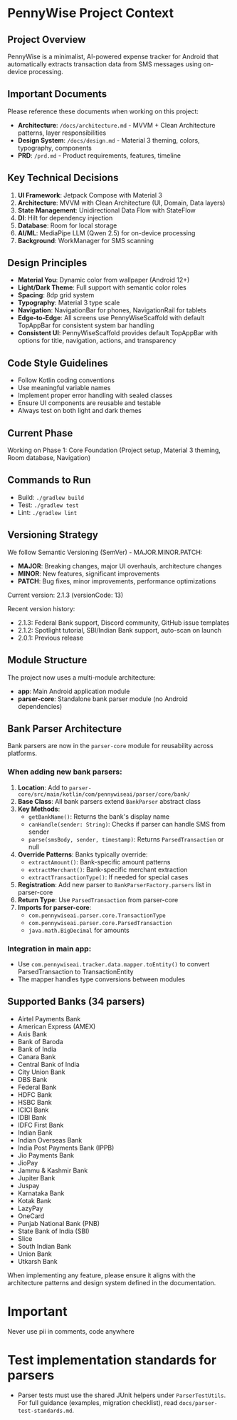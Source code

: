 # PennyWise Project Context

## Project Overview
PennyWise is a minimalist, AI-powered expense tracker for Android that automatically extracts transaction data from SMS messages using on-device processing.

## Important Documents
Please reference these documents when working on this project:
- **Architecture**: `/docs/architecture.md` - MVVM + Clean Architecture patterns, layer responsibilities
- **Design System**: `/docs/design.md` - Material 3 theming, colors, typography, components
- **PRD**: `/prd.md` - Product requirements, features, timeline

## Key Technical Decisions
1. **UI Framework**: Jetpack Compose with Material 3
2. **Architecture**: MVVM with Clean Architecture (UI, Domain, Data layers)
3. **State Management**: Unidirectional Data Flow with StateFlow
4. **DI**: Hilt for dependency injection
5. **Database**: Room for local storage
6. **AI/ML**: MediaPipe LLM (Qwen 2.5) for on-device processing
7. **Background**: WorkManager for SMS scanning

## Design Principles
- **Material You**: Dynamic color from wallpaper (Android 12+)
- **Light/Dark Theme**: Full support with semantic color roles
- **Spacing**: 8dp grid system
- **Typography**: Material 3 type scale
- **Navigation**: NavigationBar for phones, NavigationRail for tablets
- **Edge-to-Edge**: All screens use PennyWiseScaffold with default TopAppBar for consistent system bar handling
- **Consistent UI**: PennyWiseScaffold provides default TopAppBar with options for title, navigation, actions, and transparency

## Code Style Guidelines
- Follow Kotlin coding conventions
- Use meaningful variable names
- Implement proper error handling with sealed classes
- Ensure UI components are reusable and testable
- Always test on both light and dark themes

## Current Phase
Working on Phase 1: Core Foundation (Project setup, Material 3 theming, Room database, Navigation)

## Commands to Run
- Build: `./gradlew build`
- Test: `./gradlew test`
- Lint: `./gradlew lint`

## Versioning Strategy
We follow Semantic Versioning (SemVer) - MAJOR.MINOR.PATCH:
- **MAJOR**: Breaking changes, major UI overhauls, architecture changes
- **MINOR**: New features, significant improvements
- **PATCH**: Bug fixes, minor improvements, performance optimizations

Current version: 2.1.3 (versionCode: 13)

Recent version history:
- 2.1.3: Federal Bank support, Discord community, GitHub issue templates
- 2.1.2: Spotlight tutorial, SBI/Indian Bank support, auto-scan on launch
- 2.0.1: Previous release

## Module Structure
The project now uses a multi-module architecture:
- **app**: Main Android application module
- **parser-core**: Standalone bank parser module (no Android dependencies)

## Bank Parser Architecture
Bank parsers are now in the `parser-core` module for reusability across platforms.

### When adding new bank parsers:
1. **Location**: Add to `parser-core/src/main/kotlin/com/pennywiseai/parser/core/bank/`
2. **Base Class**: All bank parsers extend `BankParser` abstract class
3. **Key Methods**:
   - `getBankName()`: Returns the bank's display name
   - `canHandle(sender: String)`: Checks if parser can handle SMS from sender
   - `parse(smsBody, sender, timestamp)`: Returns `ParsedTransaction` or null
4. **Override Patterns**: Banks typically override:
   - `extractAmount()`: Bank-specific amount patterns
   - `extractMerchant()`: Bank-specific merchant extraction
   - `extractTransactionType()`: If needed for special cases
5. **Registration**: Add new parser to `BankParserFactory.parsers` list in parser-core
6. **Return Type**: Use `ParsedTransaction` from parser-core
7. **Imports for parser-core**:
   - `com.pennywiseai.parser.core.TransactionType`
   - `com.pennywiseai.parser.core.ParsedTransaction`
   - `java.math.BigDecimal` for amounts

### Integration in main app:
- Use `com.pennywiseai.tracker.data.mapper.toEntity()` to convert ParsedTransaction to TransactionEntity
- The mapper handles type conversions between modules

## Supported Banks (34 parsers)
- Airtel Payments Bank
- American Express (AMEX)
- Axis Bank
- Bank of Baroda
- Bank of India
- Canara Bank
- Central Bank of India
- City Union Bank
- DBS Bank
- Federal Bank
- HDFC Bank
- HSBC Bank
- ICICI Bank
- IDBI Bank
- IDFC First Bank
- Indian Bank
- Indian Overseas Bank
- India Post Payments Bank (IPPB)
- Jio Payments Bank
- JioPay
- Jammu & Kashmir Bank
- Jupiter Bank
- Juspay
- Karnataka Bank
- Kotak Bank
- LazyPay
- OneCard
- Punjab National Bank (PNB)
- State Bank of India (SBI)
- Slice
- South Indian Bank
- Union Bank
- Utkarsh Bank

When implementing any feature, please ensure it aligns with the architecture patterns and design system defined in the documentation.


# Important
Never use pii in comments, code anywhere

# Test implementation standards for parsers
- Parser tests must use the shared JUnit helpers under `ParserTestUtils`. For
  full guidance (examples, migration checklist), read `docs/parser-test-standards.md`.
